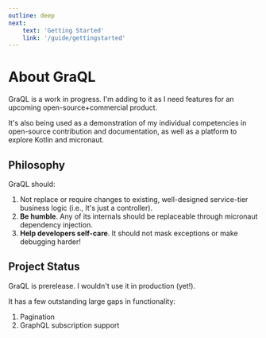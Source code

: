 ```yaml
---
outline: deep
next:
    text: 'Getting Started'
    link: '/guide/gettingstarted'
---
```


# About GraQL

GraQL is a work in progress. I'm adding to it as I need features for an upcoming open-source+commercial
product. 

It's also being used as a demonstration of my individual competencies in open-source 
contribution and documentation, as well as a platform to explore Kotlin and micronaut.

## Philosophy

GraQL should:

1. Not replace or require changes to existing, well-designed service-tier business logic (i.e., It's just a controller).
2. **Be humble**. Any of its internals should be replaceable through micronaut dependency injection. 
3. **Help developers self-care**. It should not mask exceptions or make debugging harder!



## Project Status

GraQL is prerelease. I wouldn't use it in production (yet!). 

It has a few outstanding large gaps in functionality:

1. Pagination
2. GraphQL subscription support

